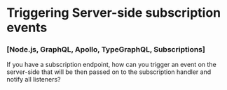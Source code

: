 # Triggering Server-side subscription events

### [Node.js, GraphQL, Apollo, TypeGraphQL, Subscriptions]

If you have a subscription endpoint, how can you trigger an event on the server-side that will be then passed on to the subscription handler and notify all listeners?
